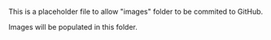 This is a placeholder file to allow "images" folder to be commited to GitHub.

Images will be populated in this folder.